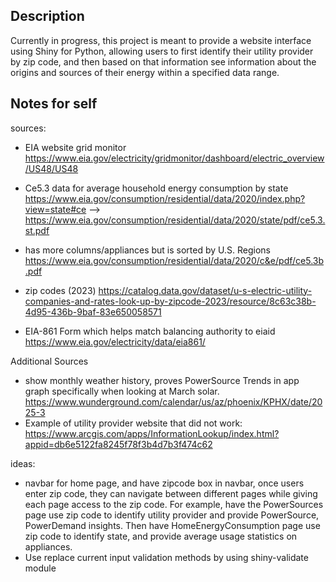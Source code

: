 ## Description 
Currently in progress, this project is meant to provide a website interface using Shiny for Python, allowing users to first identify their utility provider by zip code, and then based on that information see information about the origins and sources of their energy within a specified data range. 

## Notes for self
sources:
- EIA website grid monitor
https://www.eia.gov/electricity/gridmonitor/dashboard/electric_overview/US48/US48 


- Ce5.3 data for average household energy consumption by state
https://www.eia.gov/consumption/residential/data/2020/index.php?view=state#ce 
--> https://www.eia.gov/consumption/residential/data/2020/state/pdf/ce5.3.st.pdf

- has more columns/appliances but is sorted by U.S. Regions
https://www.eia.gov/consumption/residential/data/2020/c&e/pdf/ce5.3b.pdf 

- zip codes (2023)
https://catalog.data.gov/dataset/u-s-electric-utility-companies-and-rates-look-up-by-zipcode-2023/resource/8c63c38b-4d95-436b-9baf-83e650058571

- EIA-861 Form which helps match balancing authority to eiaid
https://www.eia.gov/electricity/data/eia861/ 


Additional Sources
- show monthly weather history, proves PowerSource Trends in app graph specifically when looking at March solar.
https://www.wunderground.com/calendar/us/az/phoenix/KPHX/date/2025-3
- Example of utility provider website that did not work:
https://www.arcgis.com/apps/InformationLookup/index.html?appid=db6e5122fa8245f78f3b4d7b3f474c62

ideas: 
- navbar for home page, and have zipcode box in navbar, once users enter zip code, they can navigate between different pages while giving each page access to the zip code.
For example, have the PowerSources page use zip code to identify utility provider and provide PowerSource, PowerDemand insights. 
Then have HomeEnergyConsumption page use zip code to identify state, and provide average usage statistics on appliances. 
- Use replace current input validation methods by using shiny-validate module
